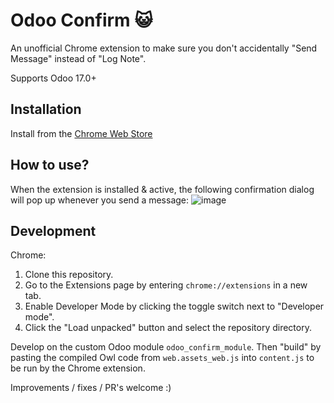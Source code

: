 # Odoo Confirm 😺
An unofficial Chrome extension to make sure you don't accidentally "Send Message" instead of "Log Note".

Supports Odoo 17.0+

## Installation
Install from the [Chrome Web Store](https://chromewebstore.google.com/detail/odoo-confirm/nbgpibhiphkbaphjdaejedjbajaccacb)

## How to use?
When the extension is installed & active, the following confirmation dialog will pop up whenever you send a message:
![image](https://github.com/user-attachments/assets/c4e6d1cc-9df4-46a7-8dcd-b72d54516cce)

## Development
Chrome:
1. Clone this repository.
2. Go to the Extensions page by entering `chrome://extensions` in a new tab.
3. Enable Developer Mode by clicking the toggle switch next to "Developer mode".
4. Click the "Load unpacked" button and select the repository directory.

Develop on the custom Odoo module `odoo_confirm_module`.
Then "build" by pasting the compiled Owl code from `web.assets_web.js` into `content.js` to be run by the Chrome extension.

Improvements / fixes / PR's welcome :)
